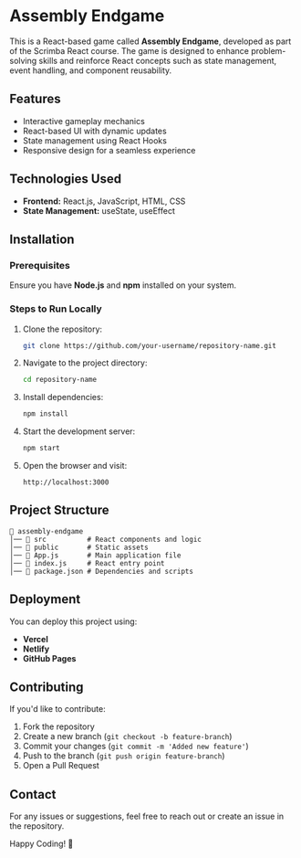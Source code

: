 # Assembly Endgame

This is a React-based game called **Assembly Endgame**, developed as part of the Scrimba React course. The game is designed to enhance problem-solving skills and reinforce React concepts such as state management, event handling, and component reusability.

## Features
- Interactive gameplay mechanics
- React-based UI with dynamic updates
- State management using React Hooks
- Responsive design for a seamless experience

## Technologies Used
- **Frontend:** React.js, JavaScript, HTML, CSS
- **State Management:** useState, useEffect

## Installation
### Prerequisites
Ensure you have **Node.js** and **npm** installed on your system.

### Steps to Run Locally
1. Clone the repository:
   ```sh
   git clone https://github.com/your-username/repository-name.git
   ```
2. Navigate to the project directory:
   ```sh
   cd repository-name
   ```
3. Install dependencies:
   ```sh
   npm install
   ```
4. Start the development server:
   ```sh
   npm start
   ```
5. Open the browser and visit:
   ```
   http://localhost:3000
   ```

## Project Structure
```
📂 assembly-endgame
│── 📂 src          # React components and logic
│── 📂 public       # Static assets
│── 📄 App.js       # Main application file
│── 📄 index.js     # React entry point
│── 📄 package.json # Dependencies and scripts
```

## Deployment
You can deploy this project using:
- **Vercel**
- **Netlify**
- **GitHub Pages**

## Contributing
If you'd like to contribute:
1. Fork the repository
2. Create a new branch (`git checkout -b feature-branch`)
3. Commit your changes (`git commit -m 'Added new feature'`)
4. Push to the branch (`git push origin feature-branch`)
5. Open a Pull Request

## Contact
For any issues or suggestions, feel free to reach out or create an issue in the repository.

Happy Coding! 🚀

